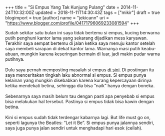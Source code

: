 +++
title = "Si Empus Yang Tak Kunjung Pulang"
date = 2014-11-24T10:32:00Z
updated = 2018-11-11T14:30:43Z
tags = ["mikir"]
draft = true
blogimport = true 
[author]
	name = "jekicann"
	uri = "https://www.blogger.com/profile/04171796069233081594"
+++

Sudah sekitar satu bulan ini saya tidak bertemu si empus, kucing berwarna putih penghuni kantor lama yang sekarang dijadikan mess karyawan. Terakhir saya sempat bertemu di jalan ketika saya menuju kantor setelah saya membeli sarapan di dekat kantor lama. Warnanya masi putih keabu-abuan, mungkin karena keseringan bermain di luar, jadi makin pudar warna putihnya.<br /><br />Dulu saya pernah memposting masalah si empus <a href="https://tydagor.blogspot.com/2014/03/stress-yang-dialami-si-kucing.html" target="_blank">di sini</a>. Di postingan itu saya menceritakan tingkah laku abnormal si empus. Si empus punya kelainan yang mungkin disebabkan karena kurang kepercayaan dirinya ketika mendekati betina, sehingga dia bisa “naik” hanya dengan boneka.<br /><br />Sebenarnya saya masih belum tau dengan pasti apa penyebab si empus bisa melakukan hal tersebut. Pastinya si empus tidak bisa kawin dengan betina.<br /><br />Kini si empus sudah tidak terdengar kabarnya lagi. But life must go on, seperti lagunya the Beatles: “Let it Be”. Si empus punya jalannya sendiri, saya juga punya jalan sendiri untuk menghadapi hari esok (ceilah).

